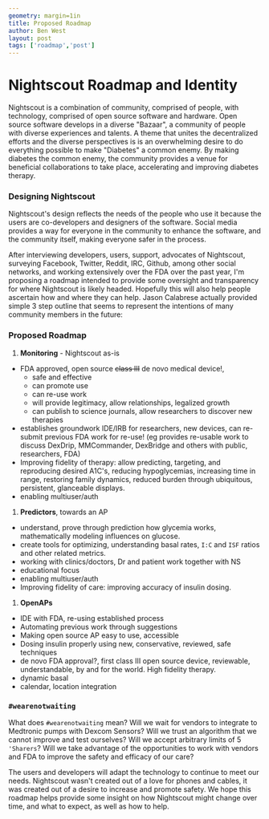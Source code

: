 ```yaml
---
geometry: margin=1in
title: Proposed Roadmap
author: Ben West
layout: post
tags: ['roadmap','post']
---
```


# Nightscout Roadmap and Identity


Nightscout is a combination of community, comprised of people, with
technology, comprised of open source software and hardware.  Open
source software develops in a diverse "Bazaar", a community of people
with diverse experiences and talents.  A theme that unites the
decentralized efforts and the diverse perspectives is is an
overwhelming desire to do everything possible to make "Diabetes" a
common enemy.  By making diabetes the common enemy, the community
provides a venue for beneficial collaborations to take place,
accelerating and improving diabetes therapy.

### Designing Nightscout

Nightscout's design reflects the needs of the people who use
it because the users are co-developers and designers of the software.
Social media provides a way for everyone in the community to enhance
the software, and the community itself, making everyone safer in the process.

After interviewing developers, users, support, advocates of
Nightscout, surveying Facebook, Twitter, Reddit, IRC, Github, among
other social networks, and working extensively over the FDA over the
past year, I'm proposing a roadmap intended to provide some oversight
and transparency for where Nightscout is likely headed.  Hopefully
this will also help people ascertain how and where they can help.
Jason Calabrese actually provided simple 3 step outline that
seems to represent the intentions of many community members in the
future:


### Proposed Roadmap

1. **Monitoring** - Nightscout as-is
  * FDA approved, open source ~~class III~~ de novo medical device!,
    * safe and effective
    * can promote use
    * can re-use work
    * will provide legitimacy, allow relationships, legalized growth
    * can publish to science journals, allow researchers to discover new
      therapies
  * establishes groundwork IDE/IRB for researchers, new devices, can
    re-submit previous FDA work for re-use! (eg provides re-usable
    work to discuss DexDrip, MMCommander, DexBridge and others with
    public, researchers, FDA)
  * Improving fidelity of therapy: allow predicting, targeting, and
    reproducing desired A1C's, reducing hypoglycemias, increasing time
    in range, restoring family dynamics, reduced burden through
    ubiquitous, persistent, glanceable displays.
  * enabling multiuser/auth

1. **Predictors**, towards an AP
  * understand, prove through prediction how glycemia works,
    mathematically modeling influences on glucose.
  * create tools for optimizing, understanding basal rates, `I:C` and
    `ISF` ratios and other related metrics.
  * working with clinics/doctors, Dr and patient work together with NS
  * educational focus
  * enabling multiuser/auth
  * Improving fidelity of care: improving accuracy of insulin dosing.

1. **OpenAPs**
  * IDE with FDA, re-using established process
  * Automating previous work through suggestions
  * Making open source AP easy to use, accessible
  * Dosing insulin properly using new, conservative, reviewed, safe
    techniques
  * de novo FDA approval?, first class III open source device,
    reviewable, understandable, by and for the world.  High fidelity
    therapy.
  * dynamic basal
  * calendar, location integration

### `#wearenotwaiting`

What does `#wearenotwaiting` mean?  Will we wait for vendors to
integrate to Medtronic pumps with Dexcom Sensors?  Will we trust an
algorithm that we cannot improve and test ourselves?  Will we accept
arbitrary limits of 5 `'Sharers`?  Will we take advantage of the
opportunities to work with vendors and FDA to improve the safety and
efficacy of our care?

The users and developers will adapt the technology to continue to meet
our needs.  Nightscout wasn't created out of a love for phones and
cables, it was created out of a desire to increase and promote safety.
We hope this roadmap helps provide some insight on how Nightscout
might change over time, and what to expect, as well as how to help.



